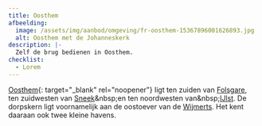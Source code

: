 ```yaml
---
title: Oosthem
afbeelding:
  image: /assets/img/aanbod/omgeving/fr-oosthem-15367896001626893.jpg
  alt: Oosthem met de Johanneskerk
description: |-
  Zelf de brug bedienen in Oosthem.
checklist:
  - Lorem
---
```


[Oosthem](<https://nl.wikipedia.org/wiki/Oosthem_(dorp)>){: target="_blank" rel="noopener"} ligt ten zuiden van&nbsp;[Folsgare](https://nl.wikipedia.org/wiki/Folsgare), ten zuidwesten van&nbsp;[Sneek](https://nl.wikipedia.org/wiki/Sneek_&#40;stad&#41;)&nbsp;en ten noordwesten van&nbsp;[IJlst](<https://nl.wikipedia.org/wiki/IJlst_(stad)>). De dorpskern ligt voornamelijk aan de oostoever van de&nbsp;[Wijmerts](https://nl.wikipedia.org/wiki/Wijmerts). Het kent daaraan ook twee kleine havens.
